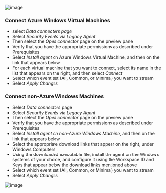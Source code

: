 ![image](https://github.com/AbhishekPratap9/Microsoft-Sentinel/assets/156197198/0ff72ad5-1ed8-477f-b89a-5218df7562e3)
### Connect Azure Windows Virtual Machines
* select *Data connectors page*
* Select *Security Events* via *Legacy Agent*
* Then select the *Open connector* page on the preview pane
* Verify that you have the appropriate permissions as described under Prerequisites
* Select *Install agent* on Azure Windows Virtual Machine, and then on the link that appears below
* For each virtual machine that you want to connect, select its name in the list that appears on the right, and then select *Connect*
* Select which event set (All, Common, or Minimal) you want to stream
* Select *Apply Changes*

### Connect non-Azure Windows Machines
* Select *Data connectors* page
* Select *Security Events* via *Legacy Agent*
* Then select the *Open connector* page on the preview pane
* Verify that you have the appropriate permissions as described under Prerequisites
* Select *Install agent on non-Azure Windows Machine*, and then on the link that appears below
* Select the appropriate download links that appear on the right, under Windows Computers
* Using the downloaded executable file, install the agent on the Windows systems of your choice, and configure it using the Workspace ID and Keys that appear below the download links mentioned above
* Select which event set (All, Common, or Minimal) you want to stream
* Select *Apply Changes*<br>

![image](https://github.com/AbhishekPratap9/Microsoft-Sentinel/assets/156197198/dce06286-6872-4673-8669-f2702d9d447e)



